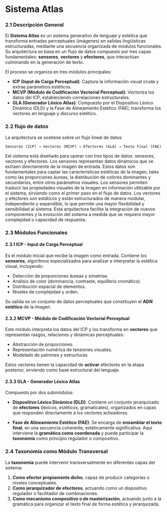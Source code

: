 
# Sistema Atlas

### 2.1 Descripción General

El **Sistema Atlas** es un sistema generativo de lenguaje y estética que transforma entradas perceptuales (imágenes) en salidas lingüísticas estructuradas, mediante una secuencia organizada de módulos funcionales. Su arquitectura se basa en un flujo de datos compuesto por tres capas fundamentales: **sensores**, **vectores** y **efectores**, que interactúan culminando en la generación de texto.

El proceso se organiza en tres módulos principales:

- **ICP (Input de Carga Perceptual)**: Captura la información visual cruda y extrae parámetros estéticos.
- **MCVP (Módulo de Codificación Vectorial Perceptual)**: Vectoriza los datos del ICP, estableciendo correlaciones estructurales.
- **GLA (Generador Léxico Atlas)**: Compuesto por el Dispositivo Léxico Dinámico (DLD) y la Fase de Alineamiento Estético (FAE), transforma los vectores en lenguaje y discurso estético.

### 2.2 flujo de datos

La arquitectura se sostiene sobre un flujo lineal de datos:

```text
Sensores (ICP) → Vectores (MCVP) → Efectores (GLA) → Texto Final (FAE)
```

Eel sistema está diseñado para operar con tres tipos de datos: sensores, vectores y efectores. Los sensores representan datos dinámicos que se extraen directamente de la imagen de entrada. Estos datos son fundamentales para captar las características estéticas de la imagen, tales como las proporciones áureas, la distribución de colores dominantes y secundarios, entre otros parámetros visuales. Los sensores permiten traducir las propiedades visuales de la imagen en información utilizable por el sistema, sirviendo como el primer paso en el flujo de datos. Los vectores y efectores son estáticos y   están estructurados de manera modular, independiente y expandible, lo que permite una mayor flexibilidad y sensibilidad al sistema. Esta arquitectura facilita la integración de nuevos componentes y la evolución del sistema a medida que se requiera mayor complejidad o capacidad de respuesta.



### 2.3 Módulos Funcionales

#### 2.3.1 ICP - Input de Carga Perceptual

Es el módulo inicial que recibe la imagen como entrada. Contiene los **sensores**, algoritmos especializados para analizar  e interpretar la estética visual, incluyendo:

- Detección de proporciones áureas y simetrías.
- Análisis de color (dominancia, contraste, equilibrio cromático).
- Distribución espacial de elementos.
- Niveles de complejidad y orden.

Su salida es un conjunto de datos perceptuales que constituyen el **ADN estético** de la imagen.

#### 2.3.2 MCVP - Módulo de Codificación Vectorial Perceptual

Este módulo interpreta los datos del ICP y los transforma en **vectores** que representan rasgos, relaciones y dinámicas perceptuales:

- Abstracción de proporciones.
- Representación numérica de tensiones visuales.
- Modelado de patrones y estructuras.

Estos vectores tienen la capacidad de **activar** efectores en la etapa posterior, sirviendo como base estructural del lenguaje.

#### 2.3.3 GLA - Generador Léxico Atlas

Compuesto por dos submódulos:

- **Dispositivo Léxico Dinámico (DLD)**: Contiene un conjunto jerarquizado de **efectores** (léxicos, estéticos, gramaticales), organizados en capas que responden directamente a los vectores activadores.

- **Fase de Alineamiento Estético (FAE)**: Se encarga de **ensamblar el texto final**, en una secuencia coherente, estéticamente significativa. Aquí interviene la **gramática como coordenada** y puede participar la **taxonomía** como principio regulador o compositivo.

### 2.4 Taxonomía como Módulo Transversal

La **taxonomía** puede intervenir transversalmente en diferentes capas del sistema:

1. **Como efector propiamente dicho**, capaz de producir categorías o niveles conceptuales.
2. **Como jerarquizador de efectores**, actuando como un dispositivo regulador o facilitador de combinaciones.
3. **Como mecanismo compositivo o de masterización**, actuando junto a la gramática para organizar el texto final de forma estética y jerarquizada.




